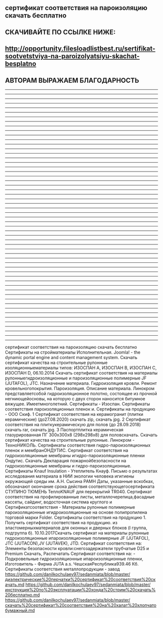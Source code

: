 сертификат соответствия на пароизоляцию скачать бесплатно
--------------------------------------------------
СКАЧИВАЙТЕ ПО ССЫЛКЕ НИЖЕ:
--------------------------------------------------
http://opportunity.filesloadlistbest.ru/sertifikat-sootvetstviya-na-paroizolyatsiyu-skachat-besplatno
--------------------------------------------------
АВТОРАМ ВЫРАЖАЕМ БЛАГОДАРНОСТЬ
--------------------------------------------------
--------------------------------------------------
--------------------------------------------------
--------------------------------------------------
--------------------------------------------------
--------------------------------------------------
--------------------------------------------------
--------------------------------------------------
--------------------------------------------------
--------------------------------------------------
--------------------------------------------------
--------------------------------------------------
--------------------------------------------------
--------------------------------------------------
--------------------------------------------------
--------------------------------------------------
--------------------------------------------------
--------------------------------------------------
--------------------------------------------------
--------------------------------------------------
--------------------------------------------------
--------------------------------------------------
--------------------------------------------------
--------------------------------------------------
--------------------------------------------------
--------------------------------------------------
--------------------------------------------------
--------------------------------------------------
--------------------------------------------------
--------------------------------------------------
--------------------------------------------------
--------------------------------------------------
--------------------------------------------------
--------------------------------------------------
--------------------------------------------------
--------------------------------------------------
--------------------------------------------------
--------------------------------------------------
--------------------------------------------------
--------------------------------------------------
--------------------------------------------------
--------------------------------------------------
--------------------------------------------------
--------------------------------------------------
--------------------------------------------------
--------------------------------------------------
--------------------------------------------------
--------------------------------------------------
--------------------------------------------------
--------------------------------------------------
--------------------------------------------------
--------------------------------------------------
--------------------------------------------------
--------------------------------------------------
--------------------------------------------------
--------------------------------------------------
--------------------------------------------------
сертификат соответствия на пароизоляцию скачать бесплатно Сертификаты на стройматериалы  Исполнительная. Joomla! - the dynamic portal engine and content management system. Скачать сертификат качества на строительные рулонные изоляционныематериалы типов: ИЗОСПАН А, ИЗОСПАН B, ИЗОСПАН С, ИЗОСПАН D, 06.10.2014 Скачать сертификат соответствия на материалы рулонныегидроизоляционные и пароизоляционные полимерные JF (JUTAFOL), JTC. Назначение материала. Гидроизоляция кровли. Ремонт кровельногопокрытия. Пароизоляция. Описание материала. Линокром  представляетсобой гидроизоляционное полотно, состоящее из прочной негниющейосновы, на которую с двух сторон наносится битумное вяжущее. Имеетмноголетний. Сертификаты - Изоспан. Сертификаты соответствия пароизоляционных пленок и. Сертификаты на продукцию - ООО Скиф. 1 Сертификат соответствия на керамогранит (плитки керамические) (до27.08.2020) скачать zip, скачать jpg. 2 Сертификат соответствия на плиткукерамическую для полов (до 28.09.2018) скачать rar, скачать jpg. 3 Паспортплитка керамическая глазурированная ПГ 300х300х8 (298х298х8) для половскачать. Скачать сертификат качества на строительные рулонные. Линокром - ТехноНИКОЛЬ. Сертификаты соответствия гидро-пароизоляционных пленок и мембранОНДУТИС. Сертификат соответствия на гидроизоляционные мембраны игидро-пароизоляционные пленки Ондутис. Скачать Декларация пожарнойбезопасности на гидроизоляционные мембраны и гидро-пароизоляционные. Сертификаты  Knauf Insulation - Утеплитель Кнауф. Письмо о результатах исследования материала в НИИ экологии человека игигиены окружающей среды им. А.Н. Сысина РАМН  Даты, указанные вскобках, обозначают окончание срока действия соответствующегосертификата СТУПИНО ТЮМЕНЬ ТеплоKNAUF для перекрытий TR040.
Сертификат соответствия на профилированные листы, металлочерепица,фасадные кассеты, сайдинг, водосточная система круглого и  Сертификатсоответствия - Материалы рулонные полимерные пароизоляционные игидроизоляционные на основе полипропилена торговой марки Folder. Сертификаты соответствия на продукцию 1. Получить сертификат соответствия на продукцию.  из эластомерныхматериалов для оконных и дверных блоков (I группа, подгруппа б). 10.10.2017Скачать сертификат на материалы рулонные гидроизоляционные ипароизоляционные полимерные JF (JUTAFOL), JTC (JUTACON),JV (JUTAVEK), JTD. Сертификат соответствия на: Элементы безопасности кровли:снегозадержатели трубчатые D25 и Premium  Скачать, Распечатать Сертификат соответствия на: - Подкровельные гидроизоляционные ипароизоляционные пленки, Изготовитель - Фирма JUTA a.s. ЧешскаяРеспублика939.46 Кб. Сертификаты соответствия металлопродукции - завод
https://github.com/danilkochulaev97/sedanmiata/blob/master/диэлектрические%20перчатки%20сертификат%20соответствия%20скачать.md
https://github.com/danilkochulaev97/sedanmiata/blob/master/инструкция%20по%20эксплуатации%20хонда%20стрим%20скачать%20бесплатно.md
https://github.com/danilkochulaev97/sedanmiata/blob/master/скачать%20сертификат%20соответствия%20на%20халат%20хлопчатобумажный.md